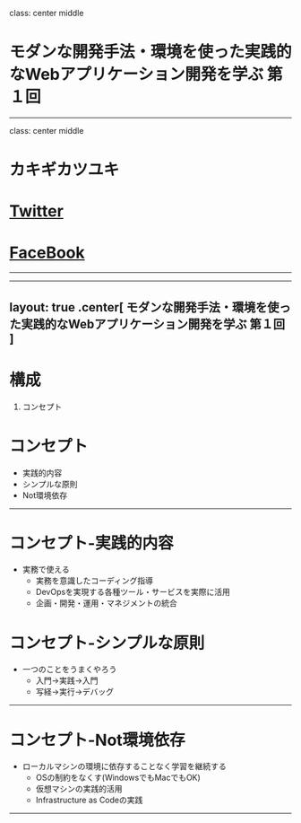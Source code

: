 class: center middle
# モダンな開発手法・環境を使った実践的なWebアプリケーション開発を学ぶ 第１回

---
class: center middle
# カキギカツユキ
# [Twitter](https://twitter.com/k2works)  
# [FaceBook](https://www.facebook.com/kakimomokuri)
---

---
layout: true
.center[ モダンな開発手法・環境を使った実践的なWebアプリケーション開発を学ぶ 第１回 ]
---

# 構成

1. コンセプト

# コンセプト

+ 実践的内容
+ シンプルな原則
+ Not環境依存

---
# コンセプト-実践的内容

+ 実務で使える
    + 実務を意識したコーディング指導
    + DevOpsを実現する各種ツール・サービスを実際に活用
    + 企画・開発・運用・マネジメントの統合

# コンセプト-シンプルな原則

+ 一つのことをうまくやろう
     + 入門→実践→入門
     + 写経→実行→デバッグ

---
# コンセプト-Not環境依存

+ ローカルマシンの環境に依存することなく学習を継続する
     + OSの制約をなくす(WindowsでもMacでもOK)
     + 仮想マシンの実践的活用
     + Infrastructure as Codeの実践
---     